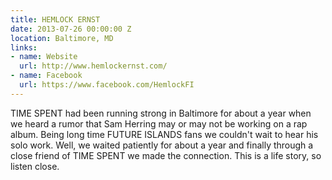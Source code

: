 ```yaml
---
title: HEMLOCK ERNST
date: 2013-07-26 00:00:00 Z
location: Baltimore, MD
links:
- name: Website
  url: http://www.hemlockernst.com/
- name: Facebook
  url: https://www.facebook.com/HemlockFI
---
```


TIME SPENT had been running strong in Baltimore for about a year when we heard a rumor that Sam Herring may or may not be working on a rap album. Being long time FUTURE ISLANDS fans we couldn't wait to hear his solo work. Well, we waited patiently for about a year and finally through a close friend of TIME SPENT we made the connection. This is a life story, so listen close.

